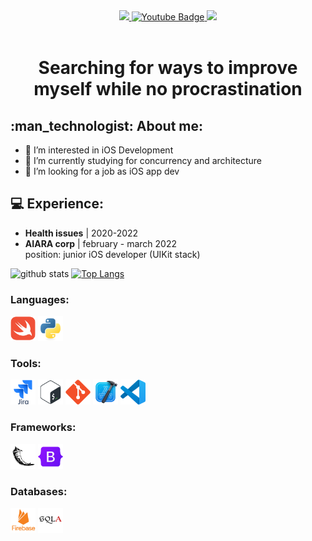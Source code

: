 <!---<div id="header" align="center">
  <img src="https://media0.giphy.com/media/xUPGGDNsLvqsBOhuU0/giphy.gif?cid=790b7611276ff9e1253f6ea35ca72b215ff702c3d1c3d4f1&rid=giphy.gif&ct=g" width="335"/>
</div>--->

<div id="badges" align="center">
 <a href="https://www.t.me/nzdYmxm">
 <img src="https://img.shields.io/badge/nzdYmxm-blue?logo=telegram&logoColor=white&style=for-the-badge">
 </a>
 <a href="https://www.linkedin.com/in/maxim-nuzhdin-36aa9621a/">
    <img src="https://img.shields.io/badge/LinkedIn-blue?style=for-the-badge&logo=linkedin&logoColor=white" alt="Youtube Badge"/>
  </a>
 <a href="https://www.discordapp.com/users/926646265327026176">
 <img src="https://img.shields.io/badge/~080-blue?logo=discord&logoColor=white&style=for-the-badge">
 </a>
</div>

<div align="center">
<img src="https://komarev.com/ghpvc/?username=nzdymxm&style=flat-square&color=blue" alt=""/>
 </div>
 
 <h1 align="center">
Searching for ways to improve myself while no procrastination
</h1>
 
 <h2 align="left">
  :man_technologist: About me:
 </h2>
 
- 👀 I’m interested in iOS Development
- 🌱 I’m currently studying for concurrency and architecture
- 💞️ I’m looking for a job as iOS app dev

<h2 align="left">
💻 Experience:
</h2>

- <b>Health issues</b> | 2020-2022
- <b>AIARA corp</b> | february - march 2022<br>
position: junior iOS developer (UIKit stack)

<!---[
use later if it will be a massive streak
![GitHub Streak](https://github-readme-streak-stats.herokuapp.com?user=nzdymxm&theme=radical&date_format=M%20j%5B%2C%20Y%5D)](https://git.io/streak-stats)--->
![github stats](https://github-readme-stats.vercel.app/api?username=nzdymxm&show_icons=true&theme=radical)
[![Top Langs](https://github-readme-stats.vercel.app/api/top-langs/?username=nzdymxm&layout=compact&theme=vision-friendly-dark)](https://github.com/anuraghazra/github-readme-stats&)

 <h3 align="left">
 Languages:
 </h3>
 
 <div>
<img src="https://github.com/devicons/devicon/blob/master/icons/swift/swift-original.svg" width=40 height=40>
 <img src="https://github.com/devicons/devicon/blob/master/icons/python/python-original.svg" title=python alt=python width=40 height=40>
 </div>
 
 <h3 align="left">
Tools:
</h3>

 <div>
 <img src="https://github.com/devicons/devicon/blob/master/icons/jira/jira-original-wordmark.svg" title="jira" alt="jira" width=40 height=40>
 <img src="https://github.com/devicons/devicon/blob/master/icons/bash/bash-original.svg" width=40 height=40>
 <img src="https://github.com/devicons/devicon/blob/master/icons/git/git-original.svg" width=40 height=40>
 <img src="https://github.com/devicons/devicon/blob/master/icons/xcode/xcode-original.svg" width=40 height=40>
 <img src="https://github.com/devicons/devicon/blob/master/icons/vscode/vscode-original.svg" width=40 height=40>
 </div>
 
 <h3 align="left">
 Frameworks:
 </h3>
 
 <div>
 <img src="https://github.com/devicons/devicon/blob/master/icons/flask/flask-original.svg" width=40 height=40>
 <img src="https://github.com/devicons/devicon/blob/master/icons/bootstrap/bootstrap-original.svg" width=40 height=40>
 </div>
 
 <h3 align="left">
 Databases:
 </h3>
 
 <div>
 <img src="https://github.com/devicons/devicon/blob/master/icons/firebase/firebase-plain-wordmark.svg" width=40 height=40>
 <img src="https://github.com/devicons/devicon/blob/master/icons/sqlalchemy/sqlalchemy-original.svg" width=40 height=40>
 </div>

<!---
Vainikkaxd is a ✨ special ✨ repository because its `README.md` (this file) appears on your GitHub profile.
You can click the Preview link to take a look at your changes.
--->

